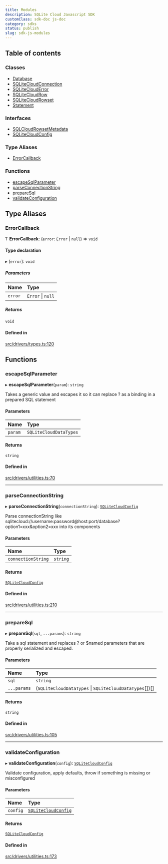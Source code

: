 ```yaml
---
title: Modules
description: SQLite Cloud Javascript SDK
customClass: sdk-doc js-doc 
category: sdks
status: publish
slug: sdk-js-modules
---
```


## Table of contents

### Classes

- [Database](sqlite-cloud/sdks/js/database)
- [SQLiteCloudConnection](classes/sqlitecloudconnection)
- [SQLiteCloudError](classes/sqliteclouderror)
- [SQLiteCloudRow](classes/sqlitecloudrow)
- [SQLiteCloudRowset](classes/sqlitecloudrowset)
- [Statement](classes/statement)

### Interfaces

- [SQLCloudRowsetMetadata](interfaces/sqlcloudrowsetmetadata)
- [SQLiteCloudConfig](interfaces/sqlitecloudconfig)

### Type Aliases

- [ErrorCallback](modules#errorcallback)

### Functions

- [escapeSqlParameter](modules#escapesqlparameter)
- [parseConnectionString](modules#parseconnectionstring)
- [prepareSql](modules#preparesql)
- [validateConfiguration](modules#validateconfiguration)

## Type Aliases

### ErrorCallback

Ƭ **ErrorCallback**: (`error`: `Error` \| ``null``) => `void`

#### Type declaration

▸ (`error`): `void`

##### Parameters

| Name | Type |
| :------ | :------ |
| `error` | `Error` \| ``null`` |

##### Returns

`void`

#### Defined in

[src/drivers/types.ts:120](https://github.com/sqlitecloud/sqlitecloud-js/blob/f7cd658/src/drivers/types.ts#L120)

## Functions

### escapeSqlParameter

▸ **escapeSqlParameter**(`param`): `string`

Takes a generic value and escapes it so it can replace ? as a binding in a prepared SQL statement

#### Parameters

| Name | Type |
| :------ | :------ |
| `param` | `SQLiteCloudDataTypes` |

#### Returns

`string`

#### Defined in

[src/drivers/utilities.ts:70](https://github.com/sqlitecloud/sqlitecloud-js/blob/f7cd658/src/drivers/utilities.ts#L70)

___

### parseConnectionString

▸ **parseConnectionString**(`connectionString`): [`SQLiteCloudConfig`](interfaces/sqlitecloudconfig)

Parse connectionString like sqlitecloud://username:password@host:port/database?option1=xxx&option2=xxx into its components

#### Parameters

| Name | Type |
| :------ | :------ |
| `connectionString` | `string` |

#### Returns

[`SQLiteCloudConfig`](interfaces/sqlitecloudconfig)

#### Defined in

[src/drivers/utilities.ts:210](https://github.com/sqlitecloud/sqlitecloud-js/blob/f7cd658/src/drivers/utilities.ts#L210)

___

### prepareSql

▸ **prepareSql**(`sql`, `...params`): `string`

Take a sql statement and replaces ? or $named parameters that are properly serialized and escaped.

#### Parameters

| Name | Type |
| :------ | :------ |
| `sql` | `string` |
| `...params` | (`SQLiteCloudDataTypes` \| `SQLiteCloudDataTypes`[])[] |

#### Returns

`string`

#### Defined in

[src/drivers/utilities.ts:105](https://github.com/sqlitecloud/sqlitecloud-js/blob/f7cd658/src/drivers/utilities.ts#L105)

___

### validateConfiguration

▸ **validateConfiguration**(`config`): [`SQLiteCloudConfig`](interfaces/sqlitecloudconfig)

Validate configuration, apply defaults, throw if something is missing or misconfigured

#### Parameters

| Name | Type |
| :------ | :------ |
| `config` | [`SQLiteCloudConfig`](interfaces/sqlitecloudconfig) |

#### Returns

[`SQLiteCloudConfig`](interfaces/sqlitecloudconfig)

#### Defined in

[src/drivers/utilities.ts:173](https://github.com/sqlitecloud/sqlitecloud-js/blob/f7cd658/src/drivers/utilities.ts#L173)
